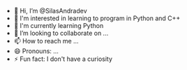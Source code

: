 - 👋 Hi, I’m @SilasAndradev
- 👀 I'm interested in learning to program in Python and C++
- 🌱 I'm currently learning Python
- 💞️ I’m looking to collaborate on ...
- 📫 How to reach me ...
- 😄 Pronouns: ...
- ⚡ Fun fact: I don't have a curiosity

<!---
SilasAndradev/SilasAndradev is a ✨ special ✨ repository because its `README.md` (this file) appears on your GitHub profile.
You can click the Preview link to take a look at your changes.
--->
